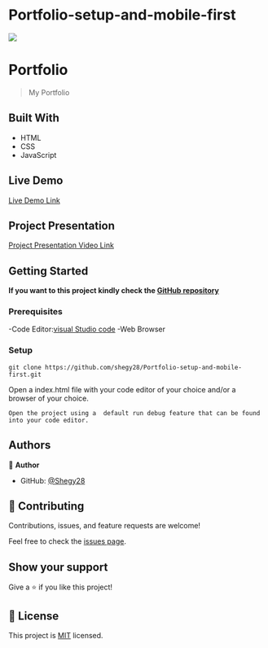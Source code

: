 # Portfolio-setup-and-mobile-first
![](https://img.shields.io/badge/Microverse-blueviolet)

# Portfolio

> My Portfolio

## Built With

- HTML
- CSS
- JavaScript

## Live Demo 

[Live Demo Link](https://github.com/kennedyowusu/kenowusu.github.io)

## Project Presentation

[Project Presentation Video Link](https://www.loom.com/share/cd528204acd141c981f90c7e65f6b00c)

## Getting Started

**If you want to this project kindly check the [ GitHub repository](https://github.com/shegy28/Portfolio-setup-and-mobile-first)**

### Prerequisites


-Code Editor:[visual Studio code](https://code.visualstudio.com/)
-Web Browser

### Setup

```
git clone https://github.com/shegy28/Portfolio-setup-and-mobile-first.git
```

Open a index.html file with your code editor of your choice and/or a browser of your choice.

```
Open the project using a  default run debug feature that can be found into your code editor.
```

## Authors

👤 **Author**

- GitHub: [@Shegy28](https://github.com/shegy28)

## 🤝 Contributing

Contributions, issues, and feature requests are welcome!

Feel free to check the [issues page](https://github.com/shegy28/Portfolio-setup-and-mobile-first/issues).

## Show your support

Give a ⭐️ if you like this project!

## 📝 License

This project is [MIT](./LICENSE) licensed.